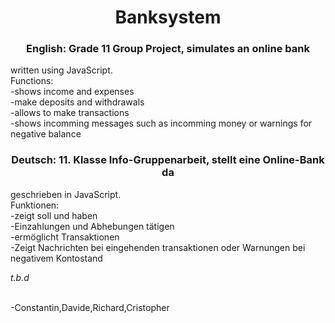 <h1>
  <center>Banksystem</center>
</h1>
<h3>
  <center>English: Grade 11 Group Project, simulates an online bank</center>
</h3>
<p>
  written using JavaScript.
  <br>Functions:
  <br>  -shows income and expenses
  <br>  -make deposits and withdrawals
  <br>  -allows to make transactions
  <br>  -shows incomming messages such as incomming money or warnings for negative balance
</p>

<h3>
  <center>Deutsch: 11. Klasse Info-Gruppenarbeit, stellt eine Online-Bank da</center>
</h3>

<p>
  geschrieben in JavaScript.
  <br>Funktionen:
  <br>  -zeigt soll und haben
  <br>  -Einzahlungen und Abhebungen tätigen
  <br>  -ermöglicht Transaktionen
  <br>  -Zeigt Nachrichten bei eingehenden transaktionen oder Warnungen bei negativem Kontostand
</p>
<p>
  <i>t.b.d</i>
</p>
<br> -Constantin,Davide,Richard,Cristopher
